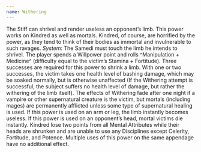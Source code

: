 ```yaml
---
name: Withering
---
```


The Stiff can shrivel and render useless an opponent’s limb. This power works on Kindred as well as mortals. Kindred, of course, are horrified by the power, as they tend to think of their bodies as immortal and invulnerable to such ravages.
_System_: The Samedi must touch the limb he intends to shrivel. The player spends a Willpower point and rolls ^Manipulation + Medicine^ (difficulty equal to the victim’s Stamina + Fortitude). Three successes are required for this power to shrink a limb. With one or two successes, the victim takes one health level of bashing damage, which may be soaked normally, but is otherwise unaffected (If the Withering attempt is successful, the subject suffers no health level of damage, but rather the withering of the limb itself).
The effects of Withering fade after one night if a vampire or other supernatural creature is the victim, but mortals (including mages) are permanently afflicted unless some type of supernatural healing is used. If this power is used on an arm or leg, the limb instantly becomes useless. If this power is used on an opponent’s head, mortal victims die instantly. Kindred lose two points from all Mental Attributes while their heads are shrunken and are unable to use any Disciplines except Celerity, Fortitude, and Potence. Multiple uses of this power on the same appendage have no additional effect.